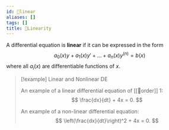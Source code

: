 ```yaml
---
id: 📘linear
aliases: []
tags: []
title: 📘Linearity
---
```


A differential equation is **linear** if it can be expressed in the form
$$
a_0(x)y + a_1(x)y'+\dots+a_n(x)y^{(n)} = b(x)
$$
where all $a_i(x)$ are differentiable functions of $x$. 

> [!example] Linear and Nonlinear DE
> 
> An example of a linear differential equation of [[📘order]] 1:
> $$
> \frac{dx}{dt} + 4x = 0.
> $$
> 
> An example of a non-linear differential equation:
> $$
> \left(\frac{dx}{dt}\right)^2 + 4x = 0.
> $$


